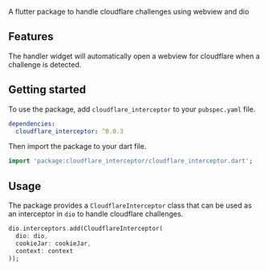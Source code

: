 A flutter package to handle cloudflare challenges using webview and dio

## Features

The handler widget will automatically open a webview for cloudflare when a challenge is detected.

## Getting started

To use the package, add `cloudflare_interceptor` to your `pubspec.yaml` file.

```yaml
dependencies:
  cloudflare_interceptor: ^0.0.3
```

Then import the package to your dart file.

```dart
import 'package:cloudflare_interceptor/cloudflare_interceptor.dart';
```

## Usage

The package provides a `CloudflareInterceptor` class that can be used as an interceptor in `dio` to handle cloudflare challenges.

```dart
dio.interceptors.add(CloudflareInterceptor(
  dio: dio, 
  cookieJar: cookieJar, 
  context: context
));
```

